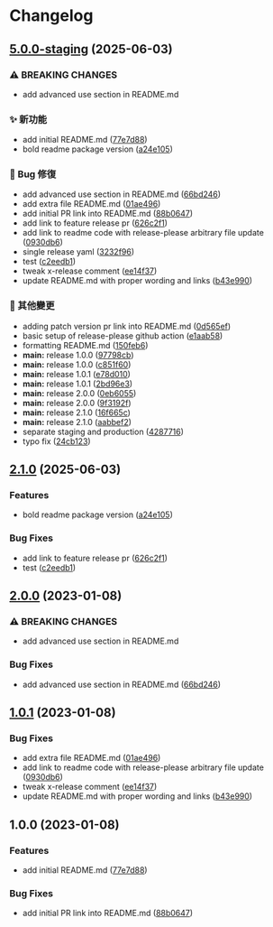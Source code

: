 # Changelog

## [5.0.0-staging](https://github.com/clspeter/expo-release-please-example/compare/v4.0.11...v5.0.0-staging) (2025-06-03)


### ⚠ BREAKING CHANGES

* add advanced use section in README.md

### ✨ 新功能

* add initial README.md ([77e7d88](https://github.com/clspeter/expo-release-please-example/commit/77e7d8885c84a69f6d016624dd4e674cd084c8a2))
* bold readme package version ([a24e105](https://github.com/clspeter/expo-release-please-example/commit/a24e10535334955b58d5bb7a2e4ddfb4c3225056))


### 🐛 Bug 修復

* add advanced use section in README.md ([66bd246](https://github.com/clspeter/expo-release-please-example/commit/66bd24635f00642d221cb19211fe63048ac29cbf))
* add extra file README.md ([01ae496](https://github.com/clspeter/expo-release-please-example/commit/01ae4968adb0b6029096718e154de34ac366e31b))
* add initial PR link into README.md ([88b0647](https://github.com/clspeter/expo-release-please-example/commit/88b0647518f0b74950051c2760a93f5cb4ff0039))
* add link to feature release pr ([626c2f1](https://github.com/clspeter/expo-release-please-example/commit/626c2f1383d651b25742c146c037c3e6f1e9b73a))
* add link to readme code with release-please arbitrary file update ([0930db6](https://github.com/clspeter/expo-release-please-example/commit/0930db6ce13f8a2257f797f82dcb285bbc374ab1))
* single release yaml ([3232f96](https://github.com/clspeter/expo-release-please-example/commit/3232f96ee843b639447b23e21217c8ca26f6fa11))
* test ([c2eedb1](https://github.com/clspeter/expo-release-please-example/commit/c2eedb1a71097febe9c5b51035c8fe79125d0321))
* tweak x-release comment ([ee14f37](https://github.com/clspeter/expo-release-please-example/commit/ee14f370548bcb4f7f61a9f317012cf428c9352e))
* update README.md with proper wording and links ([b43e990](https://github.com/clspeter/expo-release-please-example/commit/b43e990d7e8f4cae779e3a56f145c6c80d48735c))


### 🔧 其他變更

* adding patch version pr link into README.md ([0d565ef](https://github.com/clspeter/expo-release-please-example/commit/0d565ef8a450aec8fe2452d9887efa783f0cd89f))
* basic setup of release-please github action ([e1aab58](https://github.com/clspeter/expo-release-please-example/commit/e1aab588be0562fb6e59d91e6d2194598d7bda1c))
* formatting README.md ([150feb6](https://github.com/clspeter/expo-release-please-example/commit/150feb68ef82fe5f11a5cd512a0373f167af475b))
* **main:** release 1.0.0 ([97798cb](https://github.com/clspeter/expo-release-please-example/commit/97798cba3fc878a676ec9b8d91dd4ef53ad648ff))
* **main:** release 1.0.0 ([c851f60](https://github.com/clspeter/expo-release-please-example/commit/c851f60fdb75741cdf42304b6c330d80e82116f6))
* **main:** release 1.0.1 ([e78d010](https://github.com/clspeter/expo-release-please-example/commit/e78d010267fe3e699cdf254c3a2f3eb38cd24038))
* **main:** release 1.0.1 ([2bd96e3](https://github.com/clspeter/expo-release-please-example/commit/2bd96e3b0b94409809362a804f086351f2083497))
* **main:** release 2.0.0 ([0eb6055](https://github.com/clspeter/expo-release-please-example/commit/0eb6055065157ea391003f8a364f5ef22067a28a))
* **main:** release 2.0.0 ([9f3192f](https://github.com/clspeter/expo-release-please-example/commit/9f3192f9c29d3dc81375ff76fba00054964f238f))
* **main:** release 2.1.0 ([16f665c](https://github.com/clspeter/expo-release-please-example/commit/16f665c8ac731c5ce364d452cab752cc97c33cd9))
* **main:** release 2.1.0 ([aabbef2](https://github.com/clspeter/expo-release-please-example/commit/aabbef27c2c661041cec7b17393a2db1466108a9))
* separate staging and production ([4287716](https://github.com/clspeter/expo-release-please-example/commit/4287716a86eef76dc238daf6495fa5c8ea1fe6d8))
* typo fix ([24cb123](https://github.com/clspeter/expo-release-please-example/commit/24cb1233c0df64c3f129bc1dff4dc633fbfc11c7))

## [2.1.0](https://github.com/clspeter/expo-release-please-example/compare/v2.0.0...v2.1.0) (2025-06-03)


### Features

* bold readme package version ([a24e105](https://github.com/clspeter/expo-release-please-example/commit/a24e10535334955b58d5bb7a2e4ddfb4c3225056))


### Bug Fixes

* add link to feature release pr ([626c2f1](https://github.com/clspeter/expo-release-please-example/commit/626c2f1383d651b25742c146c037c3e6f1e9b73a))
* test ([c2eedb1](https://github.com/clspeter/expo-release-please-example/commit/c2eedb1a71097febe9c5b51035c8fe79125d0321))

## [2.0.0](https://github.com/dmi3y/expo-release-please-example/compare/v1.0.1...v2.0.0) (2023-01-08)


### ⚠ BREAKING CHANGES

* add advanced use section in README.md

### Bug Fixes

* add advanced use section in README.md ([66bd246](https://github.com/dmi3y/expo-release-please-example/commit/66bd24635f00642d221cb19211fe63048ac29cbf))

## [1.0.1](https://github.com/dmi3y/expo-release-please-example/compare/v1.0.0...v1.0.1) (2023-01-08)


### Bug Fixes

* add extra file README.md ([01ae496](https://github.com/dmi3y/expo-release-please-example/commit/01ae4968adb0b6029096718e154de34ac366e31b))
* add link to readme code with release-please arbitrary file update ([0930db6](https://github.com/dmi3y/expo-release-please-example/commit/0930db6ce13f8a2257f797f82dcb285bbc374ab1))
* tweak x-release comment ([ee14f37](https://github.com/dmi3y/expo-release-please-example/commit/ee14f370548bcb4f7f61a9f317012cf428c9352e))
* update README.md with proper wording and links ([b43e990](https://github.com/dmi3y/expo-release-please-example/commit/b43e990d7e8f4cae779e3a56f145c6c80d48735c))

## 1.0.0 (2023-01-08)


### Features

* add initial README.md ([77e7d88](https://github.com/dmi3y/expo-release-please-example/commit/77e7d8885c84a69f6d016624dd4e674cd084c8a2))


### Bug Fixes

* add initial PR link into README.md ([88b0647](https://github.com/dmi3y/expo-release-please-example/commit/88b0647518f0b74950051c2760a93f5cb4ff0039))
